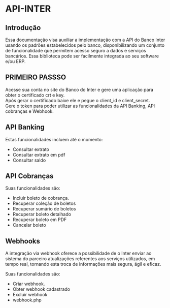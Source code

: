 # API-INTER

## Introdução

Essa documentação visa auxiliar a implementação com a API do Banco Inter usando os padrões estabelecidos pelo banco, disponibilizando um conjunto de funcionalidade que permitem acesso seguro a dados e serviços bancários. Essa biblioteca pode ser facilmente integrada ao seu software e/ou ERP.

## PRIMEIRO PASSSO
Acesse sua conta no site do Banco do Inter e gere uma aplicação para obter o certificado crt e key.<br>
Após gerar o certificado baixe ele e pegue o client_id e client_secret.<br>
Gere o token para poder utilizar as funcionalidades da API Banking, API cobranças e Webhook.

## API Banking
Estas funcionalidades incluem até o momento:

- Consultar extrato
- Consultar extrato em pdf
- Consultar saldo
## API Cobranças
Suas funcionalidades são:

- Incluir boleto de cobrança.
- Recuperar coleção de boletos
- Recuperar sumário de boletos
- Recuperar boleto detalhado
- Recuperar boleto em PDF
- Cancelar boleto


## Webhooks
A integração via webhook oferece a possibilidade de o Inter enviar ao sistema do parceiro atualizações referentes aos serviços utilizados, em tempo real, tornando esta troca de informações mais segura, ágil e eficaz.

Suas funcionalidades são:

- Criar webhook.
- Obter webhook cadastrado
- Excluir webhook
- webhook.php
